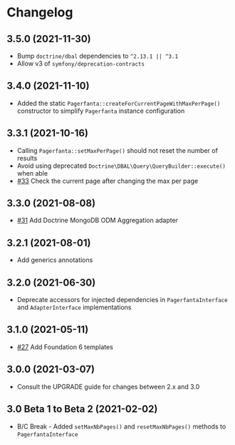 # Changelog

## 3.5.0 (2021-11-30)

- Bump `doctrine/dbal` dependencies to `^2.13.1 || ^3.1`
- Allow v3 of `symfony/deprecation-contracts`

## 3.4.0 (2021-11-10)

- Added the static `Pagerfanta::createForCurrentPageWithMaxPerPage()` constructor to simplify `Pagerfanta` instance configuration

## 3.3.1 (2021-10-16)

- Calling `Pagerfanta::setMaxPerPage()` should not reset the number of results
- Avoid using deprecated `Doctrine\DBAL\Query\QueryBuilder::execute()` when able
- [#33](https://github.com/BabDev/Pagerfanta/pull/33) Check the current page after changing the max per page

## 3.3.0 (2021-08-08)

- [#31](https://github.com/BabDev/Pagerfanta/pull/31) Add Doctrine MongoDB ODM Aggregation adapter

## 3.2.1 (2021-08-01)

- Add generics annotations

## 3.2.0 (2021-06-30)

- Deprecate accessors for injected dependencies in `PagerfantaInterface` and `AdapterInterface` implementations

## 3.1.0 (2021-05-11)

- [#27](https://github.com/BabDev/Pagerfanta/pull/27) Add Foundation 6 templates

## 3.0.0 (2021-03-07)

- Consult the UPGRADE guide for changes between 2.x and 3.0

## 3.0 Beta 1 to Beta 2 (2021-02-02)

- B/C Break - Added `setMaxNbPages()` and `resetMaxNbPages()` methods to `PagerfantaInterface`
